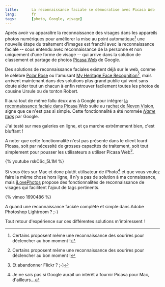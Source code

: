 ```yaml
---
title:      La reconnaissance faciale se démocratise avec Picasa Web
lang:       fr
tags:       [photo, Google, visage]
---
```


Après avoir vu apparaître la reconnaissance des visages dans les appareils photos numériques pour améliorer la mise au point automatique[^1] une nouvelle étape du traitement d'images est franchi avec la reconnaissance faciale -- sous entendu avec reconnaissance de la personne et non uniquement d'une forme de visage -- qui arrive dans la solution de classement et partage de photos [Picasa Web](http://picasa.google.com/) de Google.


[^1]: Certains proposent même une reconnaissance des sourires pour déclencher au bon moment !

Des solutions de reconnaissance faciales existent déjà sur le web, comme le célèbre [Polar Rose](http://www.polarrose.com/) ou l'amusant [My Heritage Face Recognition](http://www.myheritage.fr/reconnaissance-visages-celebrites)[^1], mais arrivent maintenant dans des solutions plus grand public qui vont sans doute aider tout un chacun à enfin retrouver facilement toutes les photos de cousine Ursule ou de tonton Robert.

Il aura tout de même fallu deux ans à Google pour intégrer [la reconnaissance faciale dans Picasa Web](http://fr.mashable.com/2008/09/03/mise-a-jour-et-nouvelles-fonctionnalites-pour-picasa-de-google/) suite au [rachat de Neven Vision](http://www.zorgloob.com/2006/08/google-se-lance-dans-la-reconnaissance.asp), signe que ce n'est pas si simple. Cette fonctionnalité a été nommée *[Name tags](http://picasa.google.com/intl/en_us/features-nametags.html)* par Google.

J'ai testé sur mes galeries en ligne, et ça marche extrêmement bien, c'est bluffant !

A noter que cette fonctionnalité n'est pas présente dans le client lourd Picasa, soit par nécessité de grosses capacités de traitement, soit tout simplement pour pousser les utilisateurs a utiliser Picasa Web[^2].

{% youtube rskC6c_5L1M %}

Si vous êtes sur Mac et donc plutôt utilisateur de iPhoto[^3] et que vous voulez faire la même chose hors ligne, il n'y a pas de solution à ma connaissance, mais [iLovePhotos](http://www.ilovephotos.com/) propose des fonctionnalités de reconnaissance de visages qui facilitent l'ajout de tags pertinents.

{% vimeo 1690486 %}

A quand une reconnaissance faciale complète et simple dans Adobe Photoshop Lightroom ? ;-)

Tout retour d'expérience sur ces différentes solutions m'intéressent !


[^1]: Testé avec un grand succès par [NiKo](http://prendreuncafe.com/blog/post/2007/05/24/Reconnaissance-Faciale) et [Remouk](http://shiii.org/2007/05/24/lhomme-le-plus-classe-du-monde/) !

[^2]: Et abandonner Flickr ? ;-)

[^3]: Je ne sais pas si Google aurait un intérêt à fournir Picasa pour Mac, d'ailleurs...
